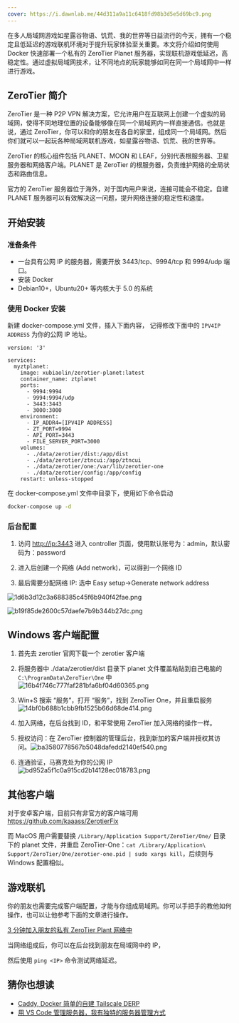 ```yaml
---
cover: https://i.dawnlab.me/44d311a9a11c6418fd98b3d5e5d69bc9.png
---
```


在多人局域网游戏如星露谷物语、饥荒、我的世界等日益流行的今天，拥有一个稳定且低延迟的游戏联机环境对于提升玩家体验至关重要。本文将介绍如何使用 Docker 快速部署一个私有的 ZeroTier Planet 服务器，实现联机游戏低延迟，高稳定性。通过虚拟局域网技术，让不同地点的玩家能够如同在同一个局域网中一样进行游戏。

## ZeroTier 简介

ZeroTier 是一种 P2P VPN 解决方案，它允许用户在互联网上创建一个虚拟的局域网，使得不同地理位置的设备能够像在同一个局域网内一样直接通信。也就是说，通过 ZeroTier，你可以和你的朋友在各自的家里，组成同一个局域网。然后你们就可以一起玩各种局域网联机游戏，如星露谷物语、饥荒、我的世界等。

ZeroTier 的核心组件包括 PLANET、MOON 和 LEAF，分别代表根服务器、卫星服务器和网络客户端。PLANET 是 ZeroTier 的根服务器，负责维护网络的全局状态和路由信息。

官方的 ZeroTier 服务器位于海外，对于国内用户来说，连接可能会不稳定。自建 PLANET 服务器可以有效解决这一问题，提升网络连接的稳定性和速度。

## 开始安装

### 准备条件

- 一台具有公网 IP 的服务器，需要开放 3443/tcp、9994/tcp 和 9994/udp 端口。
- 安装 Docker
- Debian10+，Ubuntu20+ 等内核大于 5.0 的系统

### 使用 Docker 安装

新建 docker-compose.yml 文件，插入下面内容，
记得修改下面中的 `IPV4IP ADDRESS` 为你的公网 IP 地址。

```docker
version: '3'

services:
  myztplanet:
    image: xubiaolin/zerotier-planet:latest
    container_name: ztplanet
    ports:
      - 9994:9994
      - 9994:9994/udp
      - 3443:3443
      - 3000:3000
    environment:
      - IP_ADDR4=[IPV4IP ADDRESS]
      - ZT_PORT=9994
      - API_PORT=3443
      - FILE_SERVER_PORT=3000
    volumes:
      - ./data/zerotier/dist:/app/dist
      - ./data/zerotier/ztncui:/app/ztncui
      - ./data/zerotier/one:/var/lib/zerotier-one
      - ./data/zerotier/config:/app/config
    restart: unless-stopped
```

在 docker-compose.yml 文件中目录下，使用如下命令启动

```bash
docker-compose up -d
```

### 后台配置

1. 访问 <http://ip:3443> 进入 controller 页面，使用默认账号为：admin，默认密码为：password

2. 进入后创建一个网络 (Add network)，可以得到一个网络 ID

3. 最后需要分配网络 IP: 选中 Easy setup->Generate network address

![1d6b3d12c3a688385c45f6b940f42fae.png](https://i.dawnlab.me/1d6b3d12c3a688385c45f6b940f42fae.png)

![b19f85de2600c57daefe7b9b344b27dc.png](https://i.dawnlab.me/b19f85de2600c57daefe7b9b344b27dc.png)

## Windows 客户端配置

1. 首先去 zerotier 官网下载一个 zerotier 客户端

2. 将服务器中 ./data/zerotier/dist 目录下 planet 文件覆盖粘贴到自己电脑的 `C:\ProgramData\ZeroTier\One` 中![16b4f746c777faf281bfa6bf04d60365.png](https://i.dawnlab.me/16b4f746c777faf281bfa6bf04d60365.png)

3. Win+S 搜索 “服务”，打开 “服务”，找到 ZeroTier One，并且重启服务![14bf0b688b1cbb9fb1525b66d68de414.png](https://i.dawnlab.me/14bf0b688b1cbb9fb1525b66d68de414.png)

4. 加入网络，在后台找到 ID，和平常使用 ZeroTier 加入网络的操作一样。

5. 授权访问：在 ZeroTier 控制器的管理后台，找到新加的客户端并授权其访问。![ba3580778567b5048dafedd2140ef540.png](https://i.dawnlab.me/ba3580778567b5048dafedd2140ef540.png)

6. 连通验证，马赛克处为你的公网 IP![bd952a5f1c0a915cd2b14128ec018783.png](https://i.dawnlab.me/bd952a5f1c0a915cd2b14128ec018783.png)

## 其他客户端

对于安卓客户端，目前只有非官方的客户端可用
<https://github.com/kaaass/ZerotierFix>

而 MacOS 用户需要替换 `/Library/Application Support/ZeroTier/One/` 目录下的 planet 文件，并重启 ZeroTier-One：`cat /Library/Application\ Support/ZeroTier/One/zerotier-one.pid | sudo xargs kill`，后续则与 Windows 配置相似。

## 游戏联机

你的朋友也需要完成客户端配置，才能与你组成局域网。你可以手把手的教他如何操作，也可以让他参考下面的文章进行操作。

[3 分钟加入朋友的私有 ZeroTier Plant 网络中](https://nexmoe.com/1KY107B.html)

当网络组成后，你可以在后台找到朋友在局域网中的 IP，

然后使用 `ping <IP>` 命令测试网络延迟。

## 猜你也想读

- [Caddy, Docker 简单的自建 Tailscale DERP](https://nexmoe.com/1A9J5KM.html)
- [用 VS Code 管理服务器，我有独特的服务器管理方式](https://nexmoe.com/1M3R9E6.html)